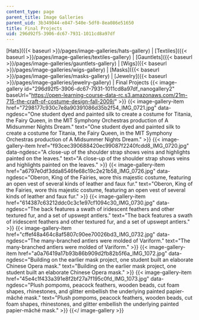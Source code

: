 ```yaml
---
content_type: page
parent_title: Image Galleries
parent_uid: 3b349044-e847-540e-5df0-8ea086e51650
title: Final Projects
uid: 296d92f5-3906-dc67-7931-1011cd8a97df
---
```


[Hats]({{< baseurl >}}/pages/image-galleries/hats-gallery) | [Textiles]({{< baseurl >}}/pages/image-galleries/textiles-gallery) | [Gauntlets]({{< baseurl >}}/pages/image-galleries/gauntlets-gallery) | [Wigs]({{< baseurl >}}/pages/image-galleries/wigs-gallery) | [Masks]({{< baseurl >}}/pages/image-galleries/masks-gallery) | [Jewelry]({{< baseurl >}}/pages/image-galleries/jewelry-gallery) | Final Projects
{{< image-gallery id="296d92f5-3906-dc67-7931-1011cd8a97df_nanogallery2" baseUrl="https://open-learning-course-data-rc.s3.amazonaws.com/21m-715-the-craft-of-costume-design-fall-2009/" >}}
{{< image-gallery-item href="7298177c930c7e8a90391086d35b2f54_IMG_0721.jpg" data-ngdesc="One student dyed and painted silk to create a costume for Titania, the Fairy Queen, in the MIT Symphony Orchestras production of A Midsummer Nights Dream." text="One student dyed and painted silk to create a costume for Titania, the Fairy Queen, in the MIT Symphony Orchestras production of A Midsummer Nights Dream." >}}
{{< image-gallery-item href="f93cec390688420ec99087f2240fcdd8_IMG_0720.jpg" data-ngdesc="A close-up of the shoulder strap shows veins and highlights painted on the leaves." text="A close-up of the shoulder strap shows veins and highlights painted on the leaves." >}}
{{< image-gallery-item href="a6797e0df3dda8546fe68c19c2e21b58_IMG_0726.jpg" data-ngdesc="Oberon, King of the Fairies, wore this majestic costume, featuring an open vest of several kinds of leather and faux fur." text="Oberon, King of the Fairies, wore this majestic costume, featuring an open vest of several kinds of leather and faux fur." >}}
{{< image-gallery-item href="614387c63212ddc0c3c1e97cf1094c30_IMG_0730.jpg" data-ngdesc="The back features a swath of iridescent feathers and other textured fur, and a set of upswept antlers." text="The back features a swath of iridescent feathers and other textured fur, and a set of upswept antlers." >}}
{{< image-gallery-item href="cffef48a464c8af5807c90ee70026bd3_IMG_0732.jpg" data-ngdesc="The many-branched antlers were molded of Variform." text="The many-branched antlers were molded of Variform." >}}
{{< image-gallery-item href="a0a76419a17b93b86b909d2fb82b5f6a_IMG_1072.jpg" data-ngdesc="Building on the earlier mask project, one student built an elaborate Chinese Opera mask." text="Building on the earlier mask project, one student built an elaborate Chinese Opera mask." >}}
{{< image-gallery-item href="45e4c1f433a391e8f2bf27a7f195c0fd_IMG_1073.jpg" data-ngdesc="Plush pompoms, peacock feathers, wooden beads, cut foam shapes, rhinestones, and glitter embellish the underlying painted papier-mâché mask." text="Plush pompoms, peacock feathers, wooden beads, cut foam shapes, rhinestones, and glitter embellish the underlying painted papier-mâché mask." >}}
{{</ image-gallery >}}